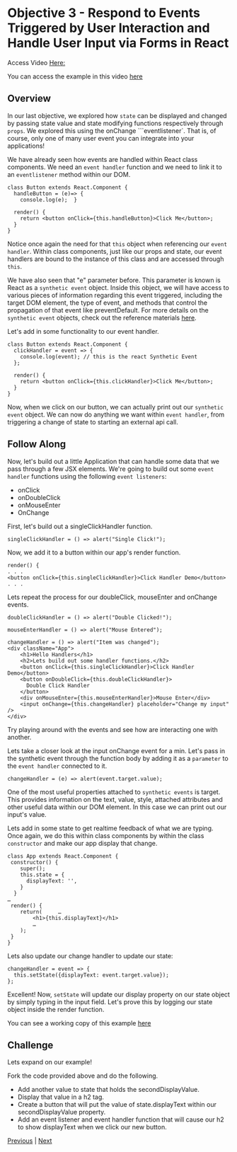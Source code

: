 # Objective 3 - Respond to Events Triggered by User Interaction and Handle User Input via Forms in React

Access Video [Here:](https://bloomtech-1.wistia.com/medias/ixahjh7sqq)

You can access the example in this video [here](https://codesandbox.io/s/k0q2wwyj2o)

##  Overview

In our last objective, we explored how ```state``` can be displayed and changed by passing state value and state modifying functions respectively through ```props```. We explored this using the onChange ```eventlistener`. That is, of course, only one of many user event you can integrate into your applications!

We have already seen how events are handled within React class components. We need an ```event handler``` function and we need to link it to an ```eventlistener``` method within our DOM.

```
class Button extends React.Component {
  handleButton = (e)=> {
    console.log(e);  }

  render() {
    return <button onClick={this.handleButton}>Click Me</button>;
  }
}
```

Notice once again the need for that ```this``` object when referencing our ```event handler```. Within class components, just like our props and state, our event handlers are bound to the instance of this class and are accessed through ```this```.

We have also seen that "e" parameter before. This parameter is known is React as a ```synthetic event``` object. Inside this object, we will have access to various pieces of information regarding this event triggered, including the target DOM element, the type of event, and methods that control the propagation of that event like preventDefault. For more details on the ```synthetic event``` objects, check out the reference materials [here](https://reactjs.org/docs/events.html).

Let's add in some functionality to our event handler.

```
class Button extends React.Component {
  clickHandler = event => {
    console.log(event); // this is the react Synthetic Event
  };

  render() {
    return <button onClick={this.clickHandler}>Click Me</button>;
  }
}
```
Now, when we click on our button, we can actually print out our ```synthetic event``` object. We can now do anything we want within ```event handler```, from triggering a change of state to starting an external api call.

## Follow Along

Now, let's build out a little Application that can handle some data that we pass through a few JSX elements. We're going to build out some ```event handler``` functions using the following ```event listeners```:

-   onClick
-   onDoubleClick
-   onMouseEnter
-   OnChange

First, let's build out a singleClickHandler function.

```
singleClickHandler = () => alert("Single Click!");
```
Now, we add it to a button within our app's render function.

```
render() {
. . .
<button onClick={this.singleClickHandler}>Click Handler Demo</button>
. . .
```

Lets repeat the process for our doubleClick, mouseEnter and onChange events.


```
doubleClickHandler = () => alert("Double Clicked!");

mouseEnterHandler = () => alert("Mouse Entered");

changeHandler = () => alert("Item was changed");
<div className="App">
    <h1>Hello Handlers</h1>
    <h2>Lets build out some handler functions.</h2>
    <button onClick={this.singleClickHandler}>Click Handler Demo</button>
    <button onDoubleClick={this.doubleClickHandler}>
      Double Click Handler
    </button>
    <div onMouseEnter={this.mouseEnterHandler}>Mouse Enter</div>
    <input onChange={this.changeHandler} placeholder="Change my input" />
</div>
```

Try playing around with the events and see how are interacting one with another.

Lets take a closer look at the input onChange event for a min. Let's pass in the synthetic event through the function body by adding it as a ```parameter``` to the ```event handler``` connected to it.

```
changeHandler = (e) => alert(event.target.value);
```

One of the most useful properties attached to ```synthetic events``` is target. This provides information on the text, value, style, attached attributes and other useful data within our DOM element. In this case we can print out our input's value.

Lets add in some state to get realtime feedback of what we are typing. Once again, we do this within class components by within the class ```constructor``` and make our app display that change.

```
class App extends React.Component {
 constructor() {
    super();
    this.state = {
      displayText: '',
    }
  }
…
 render() {
    return(     …
        <h1>{this.displayText}</h1>
        …
    );
 }
}

```

Lets also update our change handler to update our state:

```
changeHandler = event => {
  this.setState({displayText: event.target.value});
};
```

Excellent! Now, ```setState``` will update our display property on our state object by simply typing in the input field. Let's prove this by logging our state object inside the render function.

You can see a working copy of this example [here](https://codesandbox.io/s/rmnj2r1o0p)

## Challenge

Lets expand on our example!

Fork the code provided above and do the following.

-   Add another value to state that holds the secondDisplayValue.
-   Display that value in a h2 tag.
-   Create a button that will put the value of state.displayText within our secondDisplayValue property.
-   Add an event listener and event handler function that will cause our h2 to show displayText when we click our new button.



[Previous](./Object_2.md) | [Next](./Understanding.md)


